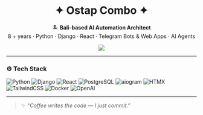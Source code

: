 <!-- Profile README: OstapCombo/OstapCombo -->

<h1 align="center">✦ Ostap Combo ✦</h1>
<p align="center">
  🏝️ <strong>Bali-based AI Automation Architect</strong><br>
  8 + years · Python · Django · React · Telegram Bots & Web Apps · AI Agents
</p>

<p align="center">
  <!-- <a href="https://threads.net/@ostap.combo">
    <img src="https://img.shields.io/badge/Threads-000?style=for-the-badge&logo=threads&logoColor=white"/>
  </a> -->
  <a href="https://t.me/O_Combo">
    <img src="https://img.shields.io/badge/Telegram-26A5E4?style=for-the-badge&logo=telegram&logoColor=white"/>
  </a>
<!--   <a href="https://ostapcombo.dev">
    <img src="https://img.shields.io/badge/Portfolio-000?style=for-the-badge&logo=Firefox-Browser&logoColor=white"/>
  </a> -->
<!--   <a href="mailto:sergey@ostapcombo.dev">
    <img src="https://img.shields.io/badge/Email-8B5CF6?style=for-the-badge&logo=gmail&logoColor=white"/>
  </a> -->
</p>

---

### ⚙️ Tech Stack
![Python](https://img.shields.io/badge/Python-3.12-informational?logo=python&logoColor=white)
![Django](https://img.shields.io/badge/Django-5.0-success?logo=django&logoColor=white)
![React](https://img.shields.io/badge/React-18-61DAFB?logo=react&logoColor=white)
![PostgreSQL](https://img.shields.io/badge/PostgreSQL-16-4169E1?logo=postgresql&logoColor=white)
![aiogram](https://img.shields.io/badge/aiogram-3.x-blueviolet?logo=telegram&logoColor=white)
![HTMX](https://img.shields.io/badge/HTMX-%7E--indigo?logo=html5&logoColor=white)
![TailwindCSS](https://img.shields.io/badge/TailwindCSS-3.x-38BDF8?logo=tailwind-css&logoColor=white)
![Docker](https://img.shields.io/badge/Docker-24-2496ED?logo=docker&logoColor=white)
![OpenAI](https://img.shields.io/badge/OpenAI-GPT--4o-665CBE?logo=openai&logoColor=white)

---
<!--
### 🚀 Currently Building
| Project | What it does | Repo / Demo |
|---------|--------------|-------------|
| **Rental WebApp** | Telegram Web App for real-estate investors | `invest-rent-webapp` private |
| **AI-Telegram-News** | GPT assistant to automate republıshing Telegram news | `ai-tg-news` private |
| **Tap Connect Bot** | Matching Web App - pet-project with nice gamification | private → public v0.1 soon |

---

### 📊 GitHub Stats
<p align="center">
  <img src="https://github-readme-streak-stats.herokuapp.com?user=OstapCombo&hide_border=true&date_format=M%20j%5B%2C%20Y%5D" />
  <img src="https://github-readme-stats.vercel.app/api/top-langs/?username=OstapCombo&layout=compact&hide_border=true&langs_count=8" />
</p>

---
-->

> ✨ *“Coffee writes the code — I just commit.”*



<!--
**OstapCombo/OstapCombo** is a ✨ _special_ ✨ repository because its `README.md` (this file) appears on your GitHub profile.

Here are some ideas to get you started:

- 🔭 I’m currently working on ...
- 🌱 I’m currently learning ...
- 👯 I’m looking to collaborate on ...
- 🤔 I’m looking for help with ...
- 💬 Ask me about ...
- 📫 How to reach me: ...
- 😄 Pronouns: ...
- ⚡ Fun fact: ...
-->
